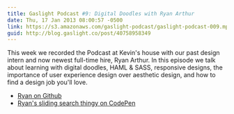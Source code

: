 ```yaml
---
title: Gaslight Podcast #9: Digital Doodles with Ryan Arthur
date: Thu, 17 Jan 2013 08:00:57 -0500
link: https://s3.amazonaws.com/gaslight-podcast/gaslight-podcast-009.mp3
guid: http://blog.gaslight.co/post/40758958349
---
```


This week we recorded the Podcast at Kevin's house with our past design
intern and now newest full-time hire, Ryan Arthur. In this episode we talk about
learning with digital doodles, HAML & SASS, responsive designs, the
importance of user experience design over aesthetic design, and how to find a
design job you'll love.

  * <a href="https://github.com/arthurra">Ryan on Github</a>
  * <a href="http://codepen.io/arthurra">Ryan's sliding search thingy on CodePen</a>
